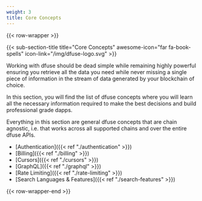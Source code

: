 ```yaml
---
weight: 3
title: Core Concepts
---
```


{{< row-wrapper >}}

{{< sub-section-title title="Core Concepts" awesome-icon="far fa-book-spells" icon-link="/img/dfuse-logo.svg" >}}

Working with dfuse should be dead simple while remaining highly powerful ensuring you
retrieve all the data you need while never missing a single piece of information in
the stream of data generated by your blockchain of choice.

In this section, you will find the list of dfuse concepts where you will learn
all the necessary information required to make the best decisions and build professional
grade dapps.

Everything in this section are general dfuse concepts that are chain agnostic, i.e.
that works across all supported chains and over the entire dfuse APIs.

- [Authentication]({{< ref "./authentication" >}})
- [Billing]({{< ref "./billing" >}})
- [Cursors]({{< ref "./cursors" >}})
- [GraphQL]({{< ref "./graphql" >}})
- [Rate Limiting]({{< ref "./rate-limiting" >}})
- [Search Languages & Features]({{< ref "./search-features" >}})

{{< row-wrapper-end >}}